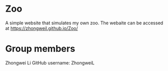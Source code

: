# Zoo
A simple website that simulates my own zoo. The webaite can be accessed at https://zhongweil.github.io/Zoo/

# Group members
Zhongwei Li
GitHub username: ZhongweiL
